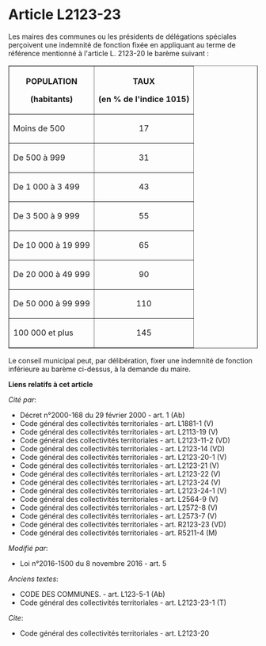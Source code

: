 # Article L2123-23

Les maires des communes ou les présidents de délégations spéciales perçoivent une indemnité de fonction fixée en appliquant
au terme de référence mentionné à l'article L. 2123-20 le barème suivant : 

<table border="1" align="center" width="720">
  <tbody>
    <tr>
      <th>

POPULATION 

(habitants) 

</th>
      <th>

TAUX 

(en % de l'indice 1015) 

</th>
    </tr>
    <tr>
      <td align="left" valign="middle">

Moins de 500 

</td>
      <td valign="middle" align="center">

17 

</td>
    </tr>
    <tr>
      <td valign="middle" align="left">

De 500 à 999 

</td>
      <td align="center" valign="middle">

31 

</td>
    </tr>
    <tr>
      <td align="left" valign="middle">

De 1 000 à 3 499 

</td>
      <td valign="middle" align="center">

43 

</td>
    </tr>
    <tr>
      <td align="left" valign="middle">

De 3 500 à 9 999 

</td>
      <td valign="middle" align="center">

55 

</td>
    </tr>
    <tr>
      <td valign="middle" align="left">

De 10 000 à 19 999 

</td>
      <td valign="middle" align="center">

65 

</td>
    </tr>
    <tr>
      <td align="left" valign="middle">

De 20 000 à 49 999 

</td>
      <td valign="middle" align="center">

90 

</td>
    </tr>
    <tr>
      <td align="left" valign="middle">

De 50 000 à 99 999 

</td>
      <td valign="middle" align="center">

110 

</td>
    </tr>
    <tr>
      <td align="left" valign="middle">

100 000 et plus 

</td>
      <td align="center" valign="middle">

145 

</td>
    </tr>
  </tbody>
</table>

Le conseil municipal peut, par délibération, fixer une indemnité de fonction inférieure au barème ci-dessus, à la demande du
maire.

**Liens relatifs à cet article**

_Cité par_:

  - Décret n°2000-168 du 29 février 2000 - art. 1 (Ab)
  - Code général des collectivités territoriales - art. L1881-1 (V)
  - Code général des collectivités territoriales - art. L2113-19 (V)
  - Code général des collectivités territoriales - art. L2123-11-2 (VD)
  - Code général des collectivités territoriales - art. L2123-14 (VD)
  - Code général des collectivités territoriales - art. L2123-20-1 (V)
  - Code général des collectivités territoriales - art. L2123-21 (V)
  - Code général des collectivités territoriales - art. L2123-22 (V)
  - Code général des collectivités territoriales - art. L2123-24 (V)
  - Code général des collectivités territoriales - art. L2123-24-1 (V)
  - Code général des collectivités territoriales - art. L2564-9 (V)
  - Code général des collectivités territoriales - art. L2572-8 (V)
  - Code général des collectivités territoriales - art. L2573-7 (V)
  - Code général des collectivités territoriales - art. R2123-23 (VD)
  - Code général des collectivités territoriales - art. R5211-4 (M)

_Modifié par_:

  - Loi n°2016-1500 du 8 novembre 2016 - art. 5

_Anciens textes_:

  - CODE DES COMMUNES. - art. L123-5-1 (Ab)
  - Code général des collectivités territoriales - art. L2123-23-1 (T)

_Cite_:

  - Code général des collectivités territoriales - art. L2123-20
